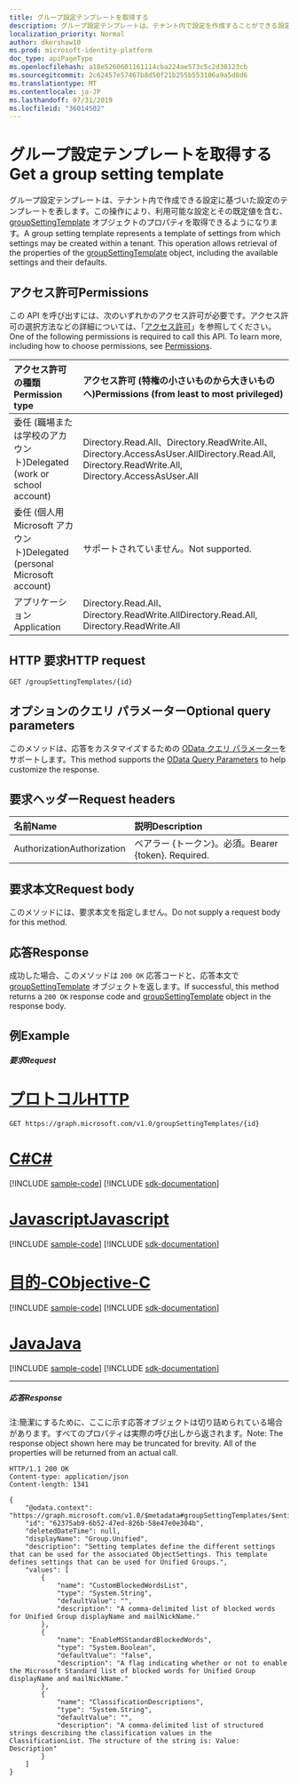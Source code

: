 ```yaml
---
title: グループ設定テンプレートを取得する
description: グループ設定テンプレートは、テナント内で設定を作成することができる設定のテンプレートを表します。 この操作により、使用可能な設定とその既定値を含む groupSettingTemplate オブジェクトのプロパティを取得できるようになります。
localization_priority: Normal
author: dkershaw10
ms.prod: microsoft-identity-platform
doc_type: apiPageType
ms.openlocfilehash: a18e5260601161114cba224ae573c5c2d30123cb
ms.sourcegitcommit: 2c62457e57467b8d50f21b255b553106a9a5d8d6
ms.translationtype: MT
ms.contentlocale: ja-JP
ms.lasthandoff: 07/31/2019
ms.locfileid: "36014502"
---
```

# <a name="get-a-group-setting-template"></a><span data-ttu-id="e3f74-104">グループ設定テンプレートを取得する</span><span class="sxs-lookup"><span data-stu-id="e3f74-104">Get a group setting template</span></span>

<span data-ttu-id="e3f74-p102">グループ設定テンプレートは、テナント内で作成できる設定に基づいた設定のテンプレートを表します。この操作により、利用可能な設定とその既定値を含む、[groupSettingTemplate](../resources/groupsettingtemplate.md) オブジェクトのプロパティを取得できるようになります。</span><span class="sxs-lookup"><span data-stu-id="e3f74-p102">A group setting template represents a template of settings from which settings may be created within a tenant. This operation allows retrieval of the properties of the [groupSettingTemplate](../resources/groupsettingtemplate.md) object, including the available settings and their defaults.</span></span>

## <a name="permissions"></a><span data-ttu-id="e3f74-107">アクセス許可</span><span class="sxs-lookup"><span data-stu-id="e3f74-107">Permissions</span></span>

<span data-ttu-id="e3f74-p103">この API を呼び出すには、次のいずれかのアクセス許可が必要です。アクセス許可の選択方法などの詳細については、「[アクセス許可](/graph/permissions-reference)」を参照してください。</span><span class="sxs-lookup"><span data-stu-id="e3f74-p103">One of the following permissions is required to call this API. To learn more, including how to choose permissions, see [Permissions](/graph/permissions-reference).</span></span>


|<span data-ttu-id="e3f74-110">アクセス許可の種類</span><span class="sxs-lookup"><span data-stu-id="e3f74-110">Permission type</span></span>      | <span data-ttu-id="e3f74-111">アクセス許可 (特権の小さいものから大きいものへ)</span><span class="sxs-lookup"><span data-stu-id="e3f74-111">Permissions (from least to most privileged)</span></span>              |
|:--------------------|:---------------------------------------------------------|
|<span data-ttu-id="e3f74-112">委任 (職場または学校のアカウント)</span><span class="sxs-lookup"><span data-stu-id="e3f74-112">Delegated (work or school account)</span></span> | <span data-ttu-id="e3f74-113">Directory.Read.All、Directory.ReadWrite.All、Directory.AccessAsUser.All</span><span class="sxs-lookup"><span data-stu-id="e3f74-113">Directory.Read.All, Directory.ReadWrite.All, Directory.AccessAsUser.All</span></span>    |
|<span data-ttu-id="e3f74-114">委任 (個人用 Microsoft アカウント)</span><span class="sxs-lookup"><span data-stu-id="e3f74-114">Delegated (personal Microsoft account)</span></span> | <span data-ttu-id="e3f74-115">サポートされていません。</span><span class="sxs-lookup"><span data-stu-id="e3f74-115">Not supported.</span></span>    |
|<span data-ttu-id="e3f74-116">アプリケーション</span><span class="sxs-lookup"><span data-stu-id="e3f74-116">Application</span></span> | <span data-ttu-id="e3f74-117">Directory.Read.All、Directory.ReadWrite.All</span><span class="sxs-lookup"><span data-stu-id="e3f74-117">Directory.Read.All, Directory.ReadWrite.All</span></span> |

## <a name="http-request"></a><span data-ttu-id="e3f74-118">HTTP 要求</span><span class="sxs-lookup"><span data-stu-id="e3f74-118">HTTP request</span></span>
<!-- { "blockType": "ignored" } -->
```http
GET /groupSettingTemplates/{id}
```
## <a name="optional-query-parameters"></a><span data-ttu-id="e3f74-119">オプションのクエリ パラメーター</span><span class="sxs-lookup"><span data-stu-id="e3f74-119">Optional query parameters</span></span>
<span data-ttu-id="e3f74-120">このメソッドは、応答をカスタマイズするための [OData クエリ パラメーター](https://developer.microsoft.com/graph/docs/concepts/query_parameters)をサポートします。</span><span class="sxs-lookup"><span data-stu-id="e3f74-120">This method supports the [OData Query Parameters](https://developer.microsoft.com/graph/docs/concepts/query_parameters) to help customize the response.</span></span>

## <a name="request-headers"></a><span data-ttu-id="e3f74-121">要求ヘッダー</span><span class="sxs-lookup"><span data-stu-id="e3f74-121">Request headers</span></span>
| <span data-ttu-id="e3f74-122">名前</span><span class="sxs-lookup"><span data-stu-id="e3f74-122">Name</span></span> | <span data-ttu-id="e3f74-123">説明</span><span class="sxs-lookup"><span data-stu-id="e3f74-123">Description</span></span> |
|:----------|:----------|
| <span data-ttu-id="e3f74-124">Authorization</span><span class="sxs-lookup"><span data-stu-id="e3f74-124">Authorization</span></span> | <span data-ttu-id="e3f74-p104">ベアラー {トークン}。必須。</span><span class="sxs-lookup"><span data-stu-id="e3f74-p104">Bearer {token}. Required.</span></span> |

## <a name="request-body"></a><span data-ttu-id="e3f74-127">要求本文</span><span class="sxs-lookup"><span data-stu-id="e3f74-127">Request body</span></span>
<span data-ttu-id="e3f74-128">このメソッドには、要求本文を指定しません。</span><span class="sxs-lookup"><span data-stu-id="e3f74-128">Do not supply a request body for this method.</span></span>

## <a name="response"></a><span data-ttu-id="e3f74-129">応答</span><span class="sxs-lookup"><span data-stu-id="e3f74-129">Response</span></span>

<span data-ttu-id="e3f74-130">成功した場合、このメソッドは `200 OK` 応答コードと、応答本文で [groupSettingTemplate](../resources/groupsettingtemplate.md) オブジェクトを返します。</span><span class="sxs-lookup"><span data-stu-id="e3f74-130">If successful, this method returns a `200 OK` response code and [groupSettingTemplate](../resources/groupsettingtemplate.md) object in the response body.</span></span>

## <a name="example"></a><span data-ttu-id="e3f74-131">例</span><span class="sxs-lookup"><span data-stu-id="e3f74-131">Example</span></span>
##### <a name="request"></a><span data-ttu-id="e3f74-132">要求</span><span class="sxs-lookup"><span data-stu-id="e3f74-132">Request</span></span>

# <a name="httptabhttp"></a>[<span data-ttu-id="e3f74-133">プロトコル</span><span class="sxs-lookup"><span data-stu-id="e3f74-133">HTTP</span></span>](#tab/http)
<!-- {
  "blockType": "request",
  "name": "get_groupsettingtemplate"
}-->
```http
GET https://graph.microsoft.com/v1.0/groupSettingTemplates/{id}
```
# <a name="ctabcsharp"></a>[<span data-ttu-id="e3f74-134">C#</span><span class="sxs-lookup"><span data-stu-id="e3f74-134">C#</span></span>](#tab/csharp)
[!INCLUDE [sample-code](../includes/snippets/csharp/get-groupsettingtemplate-csharp-snippets.md)]
[!INCLUDE [sdk-documentation](../includes/snippets/snippets-sdk-documentation-link.md)]

# <a name="javascripttabjavascript"></a>[<span data-ttu-id="e3f74-135">Javascript</span><span class="sxs-lookup"><span data-stu-id="e3f74-135">Javascript</span></span>](#tab/javascript)
[!INCLUDE [sample-code](../includes/snippets/javascript/get-groupsettingtemplate-javascript-snippets.md)]
[!INCLUDE [sdk-documentation](../includes/snippets/snippets-sdk-documentation-link.md)]

# <a name="objective-ctabobjc"></a>[<span data-ttu-id="e3f74-136">目的-C</span><span class="sxs-lookup"><span data-stu-id="e3f74-136">Objective-C</span></span>](#tab/objc)
[!INCLUDE [sample-code](../includes/snippets/objc/get-groupsettingtemplate-objc-snippets.md)]
[!INCLUDE [sdk-documentation](../includes/snippets/snippets-sdk-documentation-link.md)]

# <a name="javatabjava"></a>[<span data-ttu-id="e3f74-137">Java</span><span class="sxs-lookup"><span data-stu-id="e3f74-137">Java</span></span>](#tab/java)
[!INCLUDE [sample-code](../includes/snippets/java/get-groupsettingtemplate-java-snippets.md)]
[!INCLUDE [sdk-documentation](../includes/snippets/snippets-sdk-documentation-link.md)]

---

##### <a name="response"></a><span data-ttu-id="e3f74-138">応答</span><span class="sxs-lookup"><span data-stu-id="e3f74-138">Response</span></span>

<span data-ttu-id="e3f74-p105">注:簡潔にするために、ここに示す応答オブジェクトは切り詰められている場合があります。すべてのプロパティは実際の呼び出しから返されます。</span><span class="sxs-lookup"><span data-stu-id="e3f74-p105">Note: The response object shown here may be truncated for brevity. All of the properties will be returned from an actual call.</span></span>
<!-- {
  "blockType": "response",
  "truncated": true,
  "@odata.type": "microsoft.graph.groupSettingTemplate"
} -->
```http
HTTP/1.1 200 OK
Content-type: application/json
Content-length: 1341

{
    "@odata.context": "https://graph.microsoft.com/v1.0/$metadata#groupSettingTemplates/$entity",
    "id": "62375ab9-6b52-47ed-826b-58e47e0e304b",
    "deletedDateTime": null,
    "displayName": "Group.Unified",
    "description": "Setting templates define the different settings that can be used for the associated ObjectSettings. This template defines settings that can be used for Unified Groups.",
    "values": [
        {
            "name": "CustomBlockedWordsList",
            "type": "System.String",
            "defaultValue": "",
            "description": "A comma-delimited list of blocked words for Unified Group displayName and mailNickName."
        },
        {
            "name": "EnableMSStandardBlockedWords",
            "type": "System.Boolean",
            "defaultValue": "false",
            "description": "A flag indicating whether or not to enable the Microsoft Standard list of blocked words for Unified Group displayName and mailNickName."
        },
        {
            "name": "ClassificationDescriptions",
            "type": "System.String",
            "defaultValue": "",
            "description": "A comma-delimited list of structured strings describing the classification values in the ClassificationList. The structure of the string is: Value: Description"
        }
    ]
}
```

<!-- uuid: 8fcb5dbc-d5aa-4681-8e31-b001d5168d79
2015-10-25 14:57:30 UTC -->
<!-- {
  "type": "#page.annotation",
  "description": "Get groupSettingTemplate",
  "keywords": "",
  "section": "documentation",
  "tocPath": "",
  "suppressions": [
  ]
}-->
